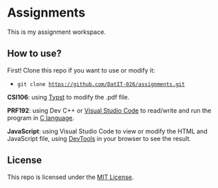 # Assignments
This is my assignment workspace.

## How to use?
First! Clone this repo if you want to use or modify it:

- <code>git clone https://github.com/DatIT-026/assignments.git</code>

**CSI106**: using [Typst](https://typst.app/) to modify the .pdf file.

**PRF192**: using Dev C++ or [Visual Studio Code](https://code.visualstudio.com/) to read/write and run the program in [C language](https://en.wikipedia.org/wiki/C_(programming_language)).

**JavaScript**: using Visual Studio Code to view or modify the HTML and JavaScript file, using [DevTools](https://en.wikipedia.org/wiki/Web_development_tools) in your browser to see the result.

## License
This repo is licensed under the [MIT License](LICENSE).